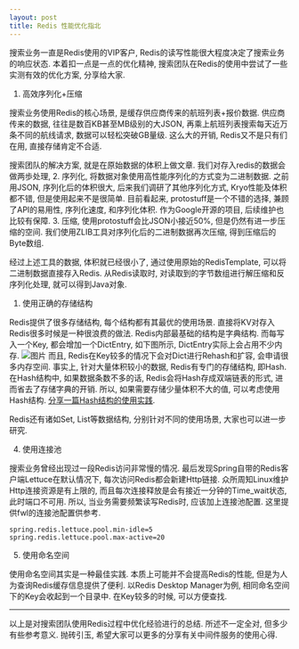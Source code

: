 ```yaml
---
layout: post
title: Redis 性能优化指北
---
```

搜索业务一直是Redis使用的VIP客户, Redis的读写性能很大程度决定了搜索业务的响应状态. 本着扣一点是一点的优化精神, 搜索团队在Redis的使用中尝试了一些实测有效的优化方案, 分享给大家.

1. 高效序列化+压缩

搜索业务使用Redis的核心场景, 是缓存供应商传来的航班列表+报价数据. 供应商传来的数据, 往往是数百KB甚至MB级别的大JSON, 再乘上航班列表搜索每天近万条不同的航线请求, 数据可以轻松突破GB量级. 这么大的开销, Redis又不是只有们在用, 直接存储肯定不合适. 

搜索团队的解决方案, 就是在原始数据的体积上做文章. 我们对存入redis的数据会做两歩处理, 
2. 序列化, 将数据对象使用高性能序列化的方式变为二进制数据. 之前用JSON, 序列化后的体积很大, 后来我们调研了其他序列化方式, Kryo性能及体积都不错, 但是使用起来不是很简单. 目前看起来, protostuff是一个不错的选择, 兼顾了API的易用性, 序列化速度, 和序列化体积. 作为Google开源的项目, 后续维护也比较有保障.
3. 压缩, 使用protostuff会比JSON小接近50%, 但是仍然有进一步压缩的空间. 我们使用ZLIB工具对序列化后的二进制数据再次压缩, 得到压缩后的Byte数组.

经过上述工具的数据, 体积就已经很小了, 通过使用原始的RedisTemplate, 可以将二进制数据直接存入Redis. 从Redis读取时, 对读取到的字节数组进行解压缩和反序列化处理, 就可以得到Java对象.

1. 使用正确的存储结构

Redis提供了很多存储结构, 每个结构都有其最优的使用场景. 直接将KV对存入Redis很多时候是一种很浪费的做法.
Redis内部最基础的结构是字典结构. 而每写入一个Key, 都会增加一个DictEntry, 如下图所示, DictEntry实际上会占用不少内存.
![图片](https://uploader.shimo.im/f/tk8FgQa9bt8uFiUy.png!thumbnail)
而且, Redis在Key较多的情况下会对Dict进行Rehash和扩容, 会申请很多内存空间. 
事实上, 针对大量体积较小的数据, Redis有专门的存储结构, 即Hash. 在Hash结构中, 如果数据条数不多的话, Redis会将Hash存成双端链表的形式, 进而省去了存储字典的开销. 
所以, 如果需要存储少量体积不大的值, 可以考虑使用Hash结构. [分享一篇Hash结构的使用实践](https://searchdatabase.techtarget.com.cn/7-20255/).

Redis还有诸如Set, List等数据结构, 分别针对不同的使用场景, 大家也可以进一步研究.

4. 使用连接池

搜索业务曾经出现过一段Redis访问非常慢的情况. 最后发现Spring自带的Redis客户端Lettuce在默认情况下, 每次访问Redis都会新建Http链接. 众所周知Linux维护Http连接资源是有上限的, 而且每次连接释放是会有接近一分钟的Time_wait状态, 此时端口不可用. 
所以, 当业务需要频繁读写Redis时, 应该加上连接池配置. 这里提供fwl的连接池配置供参考.
```
spring.redis.lettuce.pool.min-idle=5
spring.redis.lettuce.pool.max-active=20
```

5. 使用命名空间

使用命名空间其实是一种最佳实践. 本质上可能并不会提高Redis的性能, 但是为人为查询Redis缓存信息提供了便利. 以Redis Desktop Manager为例, 相同命名空间下的Key会收起到一个目录中. 在Key较多的时候, 可以方便查找.


---
以上是对搜索团队使用Redis过程中优化经验进行的总结. 所述不一定全对, 但多少有些参考意义. 抛砖引玉, 希望大家可以更多的分享有关中间件服务的使用心得.
